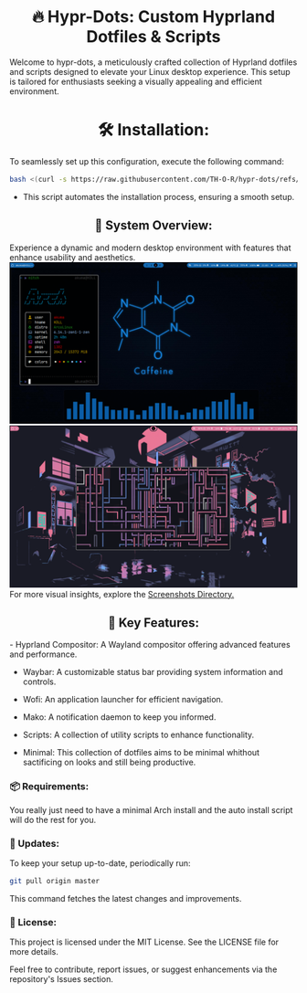 <h1 align="center">🔥 Hypr-Dots: Custom Hyprland Dotfiles & Scripts</h1>
Welcome to hypr-dots, a meticulously crafted collection of Hyprland dotfiles and scripts designed to elevate your Linux desktop experience. This setup is tailored for enthusiasts seeking a visually appealing and efficient environment.

<h1 align="center">🛠️ Installation:</h1>
To seamlessly set up this configuration, execute the following command:

```bash
bash <(curl -s https://raw.githubusercontent.com/TH-O-R/hypr-dots/refs/heads/master/install.sh)
```
- This script automates the installation process, ensuring a smooth setup.

<h2 align="center">🌟 System Overview:</h2>
Experience a dynamic and modern desktop environment with features that enhance usability and aesthetics.
<img src="SS/SS10.png">
<img src="SS/SS14.png">
For more visual insights, explore the <a href="https://github.com/TH-O-R/hypr-dots/tree/master/SS">Screenshots Directory.</a>

<h2 align="center">🧩 Key Features:</h2>
- Hyprland Compositor: A Wayland compositor offering advanced features and performance.

- Waybar: A customizable status bar providing system information and controls.

- Wofi: An application launcher for efficient navigation.

- Mako: A notification daemon to keep you informed.

- Scripts: A collection of utility scripts to enhance functionality.

- Minimal: This collection of dotfiles aims to be minimal whithout sactificing on looks and still being productive.

<h3>📦 Requirements:</h3>
You really just need to have a minimal Arch install and the auto install script will do the rest for you.

<h3>🔄 Updates:</h3>
To keep your setup up-to-date, periodically run:

```bash
git pull origin master
```
This command fetches the latest changes and improvements.

<h3>📝 License:</h3>
This project is licensed under the MIT License. See the LICENSE file for more details.

Feel free to contribute, report issues, or suggest enhancements via the repository's Issues section.
